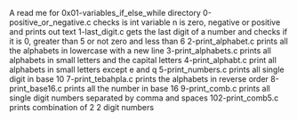 A read me for 0x01-variables_if_else_while directory
0-positive_or_negative.c checks is int variable n is zero, negative or positive and prints out text
1-last_digit.c gets the last digit of a number and checks if it is 0, greater than 5 or not zero and less than 6
2-print_alphabet.c prints all the alphabets in lowercase with a new line
3-print_alphabets.c prints all alphabets in small letters and the capital letters
4-print_alphabt.c print all alphabets in small letters except e and q
5-print_numbers.c prints all single digit in base 10
7-print_tebahpla.c prints the alphabets in reverse order
8-print_base16.c prints all the number in base 16
9-print_comb.c prints all single digit numbers separated by comma and spaces
102-print_comb5.c prints combination of 2 2 digit numbers
